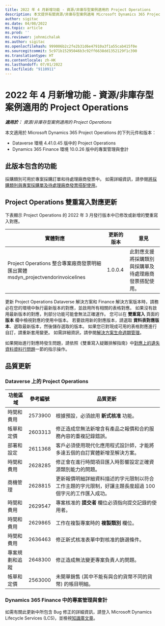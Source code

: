```yaml
---
title: 2022 年 4 月新增功能 - 資源/非庫存型案例適用的 Project Operations
description: 本文提供有關資源/非庫存型案例適用 Microsoft Dynamics 365 Project Operations 2022 年 4 月發行版本中所提供之品質更新的資訊。
author: sigitac
ms.date: 04/08/2022
ms.topic: article
ms.prod: ''
ms.reviewer: johnmichalak
ms.author: sigitac
ms.openlocfilehash: 999006b2c2fe2b31d6e47910a3f1a55cab415f0e
ms.sourcegitcommit: 5c971b15295046b3c92ff6638dd1352129f1c390
ms.translationtype: HT
ms.contentlocale: zh-HK
ms.lasthandoff: 07/01/2022
ms.locfileid: "9110911"
---
```

# <a name="whats-new-april-2022---project-operations-for-resourcenon-stocked-based-scenarios"></a>2022 年 4 月新增功能 - 資源/非庫存型案例適用的 Project Operations

_**適用於：** 資源/非庫存型案例適用的 Project Operations_

本文適用於 Microsoft Dynamics 365 Project Operations 的下列元件和版本：

- Dataverse 環境 4.41.0.45 版中的 Project Operations
- Dynamics 365 Finance 環境 10.0.26 版中的專案管理與會計

## <a name="features-included-in-this-release"></a>此版本包含的功能

採購類別可用於專案採購訂單和待處理廠商發票中。 如需詳細資訊，請參閱[將採購類別與專案採購單及待處理廠商發票搭配使用](../procurement/configure-procurement-categories.md)。

## <a name="project-operations-dual-write-maps-updates"></a>Project Operations 雙重寫入對應更新

下表顯示 Project Operations 的 2022 年 3 月發行版本中已修改或新增的雙重寫入對應。

| 實體對應 | 更新的版本 | 意見 |
| -------------- | ------------------- | ------------|
| Project Operations 整合專案廠商發票明細匯出實體 msdyn\_projectvendorinvoicelines | 1.0.0.4 | 此對應支援將採購類別與採購單及待處理廠商發票搭配使用。 |

更新 Project Operations Dataverse 解決方案和 Finance 解決方案版本時，請務必在您的環境中執行最新版本的對應，並啟用所有相關的表格對應。 如果沒有啟用最新版本的對應，則部分功能可能會無法正確運作。 您可以在 **雙重寫入** 頁面的 **版本** 欄中檢視對應的使用中版本。 若要啟用新的對應版本，請選取 **資料表對應版本**、選取最新版本，然後儲存選取的版本。 如果您已對現成可用的表格對應進行自訂，請重新套用變更。 如需詳細資訊，請參閱[解決方案生命週期管理](/dynamics365/fin-ops-core/dev-itpro/data-entities/dual-write/app-lifecycle-management)。

如果開始進行對應時發生問題，請依照《雙重寫入疑難排解指南》中[對應上的遺失資料資料行問題](/dynamics365/fin-ops-core/dev-itpro/data-entities/dual-write/dual-write-troubleshooting-finops-upgrades#missing-table-columns-issue-on-maps)一節的指示操作。

## <a name="quality-updates"></a>品質更新

### <a name="project-operations-on-dataverse"></a>Dataverse 上的 Project Operations

| 功能區域 | 參考編號 | 品質更新 |
| ------------ | ---------------- | -------------- |
| 時間和費用 | 2573900 | 根據預設，必須啟用 **新式核准** 功能。 |
| 帳單和定價 | 2603313 | 修正造成您無法新增含有產品之報價和合約服務內容的重複記錄錯誤。 |
| 部署和設定 | 2611368 | 客戶必須使用現代化應用程式設計師，才能將多達五個的自訂實體新增至解決方案。 |
| 時間和費用 | 2628285 | 修正會在進行時間項目匯入時影響設定正確資源類別能力的問題。 |
|   商機管理| 2628815 | 更新報價明細詳細資料描述的字元限制以符合工作主題的字元限制，好讓主題長度超過 100 個字元的工作匯入成功。 |
| 時間和費用| 2629547 | 專案核准的 **提交者** 欄位必須指向提交記錄的使用者。 |
| 時間和費用| 2629865 | 工作在複製專案時的 **複製類別** 欄位。 |
| 時間和費用| 2636463 | 修正新式核准表單中對核准的篩選條件。 |
| 專案規劃和追蹤 | 2648300 | 修正造成無法變更專案負責人的問題。 |
| 帳單和定價 | 2563000 | 未開單銷售 (其中不能有與合約貨幣不同的貨幣) 的帳目明細。 |

### <a name="project-management-and-accounting-in-dynamics-365-finance"></a>Dynamics 365 Finance 中的專案管理與會計

如需有關此更新中所包含 Bug 修正的詳細資訊，請登入 Microsoft Dynamics Lifecycle Services (LCS)，並檢視[知識庫文章](https://fix.lcs.dynamics.com/Issue/Details?bugId=662864)。
